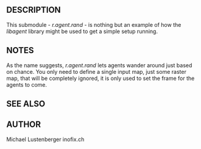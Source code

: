 ## DESCRIPTION

This submodule - *r.agent.rand* - is nothing but an example of how the
*libagent* library might be used to get a simple setup running.

## NOTES

As the name suggests, *r.agent.rand* lets agents wander around just
based on chance. You only need to define a single input map, just some
raster map, that will be completely ignored, it is only used to set the
frame for the agents to come.

## SEE ALSO

## AUTHOR

Michael Lustenberger inofix.ch
